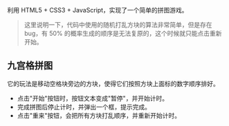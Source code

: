 
利用 HTML5 + CSS3 + JavaScript，实现了一个简单的拼图游戏。

> 这里说明一下，代码中使用的随机打乱方块的算法非常简单，但是存在 bug，有 50% 的概率生成的顺序是无法复原的，这个时候就只能点击重新开始。


## 九宫格拼图

它的玩法是移动空格块旁边的方块，使得它们按照方块上面标的数字顺序排好。

* 点击"开始"按钮时，按钮文本变成"暂停"，并开始计时。
* 完成拼图后停止计时，并弹出一个框，提示完成。
* 点击"重来"按钮，会把所有方块打乱顺序，并重新开始计时。
